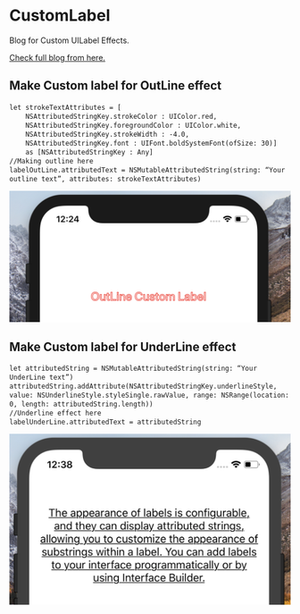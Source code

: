 # CustomLabel
Blog for Custom UILabel Effects.

[Check full blog from here.](https://medium.com/@nimjea/custom-label-effects-in-swift-4-69ec12ba2178)


## Make Custom label for OutLine effect

```
let strokeTextAttributes = [ 
    NSAttributedStringKey.strokeColor : UIColor.red,
    NSAttributedStringKey.foregroundColor : UIColor.white,
    NSAttributedStringKey.strokeWidth : -4.0,
    NSAttributedStringKey.font : UIFont.boldSystemFont(ofSize: 30)]
    as [NSAttributedStringKey : Any]
//Making outline here
labelOutLine.attributedText = NSMutableAttributedString(string: “Your outline text”, attributes: strokeTextAttributes) 
```

![](https://github.com/ANSCoder/CustomLabel/blob/master/Screenshots/outline.png)


## Make Custom label for UnderLine effect

```
let attributedString = NSMutableAttributedString(string: “Your UnderLine text”)
attributedString.addAttribute(NSAttributedStringKey.underlineStyle, value: NSUnderlineStyle.styleSingle.rawValue, range: NSRange(location: 0, length: attributedString.length))
//Underline effect here
labelUnderLine.attributedText = attributedString
```

![](https://github.com/ANSCoder/CustomLabel/blob/master/Screenshots/upderline.png)
